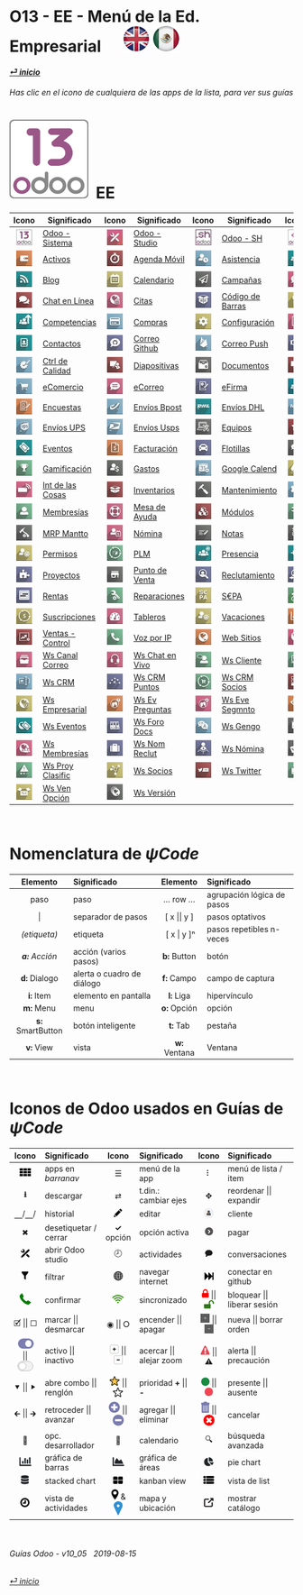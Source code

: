#  O13 - EE - Menú de la Ed. Empresarial &nbsp;&nbsp;&nbsp;&nbsp; [![en-uk](/doc/img/flg/en-uk-flg-btn-sml.png)](/en-uk/o13/ee/en-uk-o13-ee-guides-menu.md) [ ![es-mx](/doc/img/flg/es-mx-flg-btn-sml.png)](/es-mx/o13/ee/es-mx-o13-ee-guides-menu.md)
#### [_&#x23CE; inicio_](/es-mx/es-mx-guides-menu.md "Regresar al menú de Inicio")    
###### Has clic en el icono de cualquiera de las apps de la lista, para ver sus guías<br>

# [![o13](/doc/img/app/big/o13.png)](/es-mx/o13/ee/o13/es-mx-o13-ee-o13-guides.md) &nbsp;EE
| Icono | Significado | Icono | Significado | Icono | Significado | Icono | Significado |
| :---: | --- | :---: | --- | :---: | --- | :---: | --- |
| [![o13](/doc/img/app/sml/o13.jpg)](/es-mx/o13/ee/o13/es-mx-o13-ee-o13-guides.md "Ver a las guías de Odoo - Sistema \[o13]" )   | [Odoo - Sistema](/es-mx/o13/ee/o13/es-mx-o13-ee-o13-guides.md)   | [![stu](/doc/img/app/sml/stu.jpg)](/es-mx/o13/ee/stu/es-mx-o13-ee-stu-guides.md "Ver a las guías de Odoo - Studio \[stu]" )    | [Odoo - Studio](/es-mx/o13/ee/stu/es-mx-o13-ee-stu-guides.md)    | [![osh](/doc/img/app/sml/osh.jpg)](/es-mx/o13/ee/osh/es-mx-o13-ee-osh-guides.md "Ver a las guías de Odoo - SH \[osh]" )        | [Odoo - SH](/es-mx/o13/ee/osh/es-mx-o13-ee-osh-guides.md)        | [![3rd](/doc/img/app/sml/3rd.jpg)](/es-mx/o13/ee/3rd/es-mx-o13-ee-3rd-guides.md "Ver a las guías de Apps de 3os. \[3rd]" )     | [Apps de 3os.](/es-mx/o13/ee/3rd/es-mx-o13-ee-3rd-guides.md)     |
| [![ast](/doc/img/app/sml/ast.jpg)](/es-mx/o13/ee/ast/es-mx-o13-ee-ast-guides.md "Ver a las guías de Activos \[ast]" )          | [Activos](/es-mx/o13/ee/ast/es-mx-o13-ee-ast-guides.md)          | [![tsh](/doc/img/app/sml/tsh.jpg)](/es-mx/o13/ee/tsh/es-mx-o13-ee-tsh-guides.md "Ver a las guías de Agenda Móvil \[tsh]" )     | [Agenda Móvil](/es-mx/o13/ee/tsh/es-mx-o13-ee-tsh-guides.md)     | [![atn](/doc/img/app/sml/atn.jpg)](/es-mx/o13/ee/atn/es-mx-o13-ee-atn-guides.md "Ver a las guías de Asistencia \[atn]" )       | [Asistencia](/es-mx/o13/ee/atn/es-mx-o13-ee-atn-guides.md)       | [![apv](/doc/img/app/sml/apv.jpg)](/es-mx/o13/ee/apv/es-mx-o13-ee-apv-guides.md "Ver a las guías de Autorizaciones \[apv]" )   | [Autorizaciones](/es-mx/o13/ee/apv/es-mx-o13-ee-apv-guides.md)   |
| [![blg](/doc/img/app/sml/blg.jpg)](/es-mx/o13/ee/blg/es-mx-o13-ee-blg-guides.md "Ver a las guías de Blog \[blg]" )             | [Blog](/es-mx/o13/ee/blg/es-mx-o13-ee-blg-guides.md)             | [![cal](/doc/img/app/sml/cal.jpg)](/es-mx/o13/ee/cal/es-mx-o13-ee-cal-guides.md "Ver a las guías de Calendario \[cal]" )       | [Calendario](/es-mx/o13/ee/cal/es-mx-o13-ee-cal-guides.md)       | [![msm](/doc/img/app/sml/msm.jpg)](/es-mx/o13/ee/msm/es-mx-o13-ee-msm-guides.md "Ver a las guías de Campañas \[msm]" )         | [Campañas](/es-mx/o13/ee/msm/es-mx-o13-ee-msm-guides.md)         | [![dsc](/doc/img/app/sml/dsc.jpg)](/es-mx/o13/ee/dsc/es-mx-o13-ee-dsc-guides.md "Ver a las guías de Charlas \[dsc]" )          | [Charlas](/es-mx/o13/ee/dsc/es-mx-o13-ee-dsc-guides.md)          |
| [![lch](/doc/img/app/sml/lch.jpg)](/es-mx/o13/ee/lch/es-mx-o13-ee-lch-guides.md "Ver a las guías de Chat en Línea \[lch]" )    | [Chat en Línea](/es-mx/o13/ee/lch/es-mx-o13-ee-lch-guides.md)    | [![apt](/doc/img/app/sml/apt.jpg)](/es-mx/o13/ee/apt/es-mx-o13-ee-apt-guides.md "Ver a las guías de Citas \[apt]" )            | [Citas](/es-mx/o13/ee/apt/es-mx-o13-ee-apt-guides.md)            | [![bar](/doc/img/app/sml/bar.jpg)](/es-mx/o13/ee/bar/es-mx-o13-ee-bar-guides.md "Ver a las guías de Código de Barras \[bar]" ) | [Código de Barras](/es-mx/o13/ee/bar/es-mx-o13-ee-bar-guides.md) | [![lun](/doc/img/app/sml/lun.jpg)](/es-mx/o13/ee/lun/es-mx-o13-ee-lun-guides.md "Ver a las guías de Comidas \[lun]" )          | [Comidas](/es-mx/o13/ee/lun/es-mx-o13-ee-lun-guides.md)          |
| [![skm](/doc/img/app/sml/skm.jpg)](/es-mx/o13/ee/skm/es-mx-o13-ee-skm-guides.md "Ver a las guías de Competencias \[skm]" )     | [Competencias](/es-mx/o13/ee/skm/es-mx-o13-ee-skm-guides.md)     | [![pch](/doc/img/app/sml/pch.jpg)](/es-mx/o13/ee/pch/es-mx-o13-ee-pch-guides.md "Ver a las guías de Compras \[pch]" )          | [Compras](/es-mx/o13/ee/pch/es-mx-o13-ee-pch-guides.md)          | [![set](/doc/img/app/sml/set.jpg)](/es-mx/o13/ee/set/es-mx-o13-ee-set-guides.md "Ver a las guías de Configuración \[set]" )    | [Configuración](/es-mx/o13/ee/set/es-mx-o13-ee-set-guides.md)    | [![acc](/doc/img/app/sml/acc.jpg)](/es-mx/o13/ee/acc/es-mx-o13-ee-acc-guides.md "Ver a las guías de Contabilidad \[acc]" )     | [Contabilidad](/es-mx/o13/ee/acc/es-mx-o13-ee-acc-guides.md)     |
| [![ctc](/doc/img/app/sml/ctc.jpg)](/es-mx/o13/ee/ctc/es-mx-o13-ee-ctc-guides.md "Ver a las guías de Contactos \[ctc]" )        | [Contactos](/es-mx/o13/ee/ctc/es-mx-o13-ee-ctc-guides.md)        | [![ghm](/doc/img/app/sml/ghm.jpg)](/es-mx/o13/ee/ghm/es-mx-o13-ee-ghm-guides.md "Ver a las guías de Correo Github \[ghm]" )    | [Correo Github](/es-mx/o13/ee/ghm/es-mx-o13-ee-ghm-guides.md)    | [![mpu](/doc/img/app/sml/mpu.jpg)](/es-mx/o13/ee/mpu/es-mx-o13-ee-mpu-guides.md "Ver a las guías de Correo Push \[mpu]" )      | [Correo Push](/es-mx/o13/ee/mpu/es-mx-o13-ee-mpu-guides.md)      | [![crm](/doc/img/app/sml/crm.jpg)](/es-mx/o13/ee/crm/es-mx-o13-ee-crm-guides.md "Ver a las guías de CRM \[crm]" )              | [CRM](/es-mx/o13/ee/crm/es-mx-o13-ee-crm-guides.md)              |
| [![qco](/doc/img/app/sml/qco.jpg)](/es-mx/o13/ee/qco/es-mx-o13-ee-qco-guides.md "Ver a las guías de Ctrl de Calidad \[qco]" )  | [Ctrl de Calidad](/es-mx/o13/ee/qco/es-mx-o13-ee-qco-guides.md)  | [![sli](/doc/img/app/sml/sli.jpg)](/es-mx/o13/ee/sli/es-mx-o13-ee-sli-guides.md "Ver a las guías de Diapositivas \[sli]" )     | [Diapositivas](/es-mx/o13/ee/sli/es-mx-o13-ee-sli-guides.md)     | [![doc](/doc/img/app/sml/doc.jpg)](/es-mx/o13/ee/doc/es-mx-o13-ee-doc-guides.md "Ver a las guías de Documentos \[doc]" )       | [Documentos](/es-mx/o13/ee/doc/es-mx-o13-ee-doc-guides.md)       | [![ele](/doc/img/app/sml/ele.jpg)](/es-mx/o13/ee/ele/es-mx-o13-ee-ele-guides.md "Ver a las guías de eAprendizaje \[ele]" )     | [eAprendizaje](/es-mx/o13/ee/ele/es-mx-o13-ee-ele-guides.md)     |
| [![eco](/doc/img/app/sml/eco.jpg)](/es-mx/o13/ee/eco/es-mx-o13-ee-eco-guides.md "Ver a las guías de eComercio \[eco]" )        | [eComercio](/es-mx/o13/ee/eco/es-mx-o13-ee-eco-guides.md)        | [![eml](/doc/img/app/sml/eml.jpg)](/es-mx/o13/ee/eml/es-mx-o13-ee-eml-guides.md "Ver a las guías de eCorreo \[eml]" )          | [eCorreo](/es-mx/o13/ee/eml/es-mx-o13-ee-eml-guides.md)          | [![esg](/doc/img/app/sml/esg.jpg)](/es-mx/o13/ee/esg/es-mx-o13-ee-esg-guides.md "Ver a las guías de eFirma \[esg]" )           | [eFirma](/es-mx/o13/ee/esg/es-mx-o13-ee-esg-guides.md)           | [![emp](/doc/img/app/sml/emp.jpg)](/es-mx/o13/ee/emp/es-mx-o13-ee-emp-guides.md "Ver a las guías de Empleados \[emp]" )        | [Empleados](/es-mx/o13/ee/emp/es-mx-o13-ee-emp-guides.md)        |
| [![svy](/doc/img/app/sml/svy.jpg)](/es-mx/o13/ee/svy/es-mx-o13-ee-svy-guides.md "Ver a las guías de Encuestas \[svy]" )        | [Encuestas](/es-mx/o13/ee/svy/es-mx-o13-ee-svy-guides.md)        | [![dbp](/doc/img/app/sml/dbp.jpg)](/es-mx/o13/ee/dbp/es-mx-o13-ee-dbp-guides.md "Ver a las guías de Envíos Bpost \[dbp]" )     | [Envíos Bpost](/es-mx/o13/ee/dbp/es-mx-o13-ee-dbp-guides.md)     | [![ddh](/doc/img/app/sml/ddh.jpg)](/es-mx/o13/ee/ddh/es-mx-o13-ee-ddh-guides.md "Ver a las guías de Envíos DHL \[ddh]" )       | [Envíos DHL](/es-mx/o13/ee/ddh/es-mx-o13-ee-ddh-guides.md)       | [![dfe](/doc/img/app/sml/dfe.jpg)](/es-mx/o13/ee/dfe/es-mx-o13-ee-dfe-guides.md "Ver a las guías de Envíos FedEx \[dfe]" )     | [Envíos FedEx](/es-mx/o13/ee/dfe/es-mx-o13-ee-dfe-guides.md)     |
| [![dup](/doc/img/app/sml/dup.jpg)](/es-mx/o13/ee/dup/es-mx-o13-ee-dup-guides.md "Ver a las guías de Envíos UPS \[dup]" )       | [Envíos UPS](/es-mx/o13/ee/dup/es-mx-o13-ee-dup-guides.md)       | [![dus](/doc/img/app/sml/dus.jpg)](/es-mx/o13/ee/dus/es-mx-o13-ee-dus-guides.md "Ver a las guías de Envíos Usps \[dus]" )      | [Envíos Usps](/es-mx/o13/ee/dus/es-mx-o13-ee-dus-guides.md)      | [![equ](/doc/img/app/sml/equ.jpg)](/es-mx/o13/ee/equ/es-mx-o13-ee-equ-guides.md "Ver a las guías de Equipos \[equ]" )          | [Equipos](/es-mx/o13/ee/equ/es-mx-o13-ee-equ-guides.md)          | [![apr](/doc/img/app/sml/apr.jpg)](/es-mx/o13/ee/apr/es-mx-o13-ee-apr-guides.md "Ver a las guías de Evaluaciones \[apr]" )     | [Evaluaciones](/es-mx/o13/ee/apr/es-mx-o13-ee-apr-guides.md)     |
| [![eve](/doc/img/app/sml/eve.jpg)](/es-mx/o13/ee/eve/es-mx-o13-ee-eve-guides.md "Ver a las guías de Eventos \[eve]" )          | [Eventos](/es-mx/o13/ee/eve/es-mx-o13-ee-eve-guides.md)          | [![ivc](/doc/img/app/sml/ivc.jpg)](/es-mx/o13/ee/ivc/es-mx-o13-ee-ivc-guides.md "Ver a las guías de Facturación \[ivc]" )      | [Facturación](/es-mx/o13/ee/ivc/es-mx-o13-ee-ivc-guides.md)      | [![flt](/doc/img/app/sml/flt.jpg)](/es-mx/o13/ee/flt/es-mx-o13-ee-flt-guides.md "Ver a las guías de Flotillas \[flt]" )        | [Flotillas](/es-mx/o13/ee/flt/es-mx-o13-ee-flt-guides.md)        | [![for](/doc/img/app/sml/for.jpg)](/es-mx/o13/ee/for/es-mx-o13-ee-for-guides.md "Ver a las guías de Foro \[for]" )             | [Foro](/es-mx/o13/ee/for/es-mx-o13-ee-for-guides.md)             |
| [![gam](/doc/img/app/sml/gam.jpg)](/es-mx/o13/ee/gam/es-mx-o13-ee-gam-guides.md "Ver a las guías de Gamificación \[gam]" )     | [Gamificación](/es-mx/o13/ee/gam/es-mx-o13-ee-gam-guides.md)     | [![exp](/doc/img/app/sml/exp.jpg)](/es-mx/o13/ee/exp/es-mx-o13-ee-exp-guides.md "Ver a las guías de Gastos \[exp]" )           | [Gastos](/es-mx/o13/ee/exp/es-mx-o13-ee-exp-guides.md)           | [![gca](/doc/img/app/sml/gca.jpg)](/es-mx/o13/ee/gca/es-mx-o13-ee-gca-guides.md "Ver a las guías de Google Calend \[gca]" )    | [Google Calend](/es-mx/o13/ee/gca/es-mx-o13-ee-gca-guides.md)    | [![gdr](/doc/img/app/sml/gdr.jpg)](/es-mx/o13/ee/gdr/es-mx-o13-ee-gdr-guides.md "Ver a las guías de Google Drive \[gdr]" )     | [Google Drive](/es-mx/o13/ee/gdr/es-mx-o13-ee-gdr-guides.md)     |
| [![iot](/doc/img/app/sml/iot.jpg)](/es-mx/o13/ee/iot/es-mx-o13-ee-iot-guides.md "Ver a las guías de Int de las Cosas \[iot]" ) | [Int de las Cosas](/es-mx/o13/ee/iot/es-mx-o13-ee-iot-guides.md) | [![inv](/doc/img/app/sml/inv.jpg)](/es-mx/o13/ee/inv/es-mx-o13-ee-inv-guides.md "Ver a las guías de Inventarios \[inv]" )      | [Inventarios](/es-mx/o13/ee/inv/es-mx-o13-ee-inv-guides.md)      | [![mnt](/doc/img/app/sml/mnt.jpg)](/es-mx/o13/ee/mnt/es-mx-o13-ee-mnt-guides.md "Ver a las guías de Mantenimiento \[mnt]" )    | [Mantenimiento](/es-mx/o13/ee/mnt/es-mx-o13-ee-mnt-guides.md)    | [![mka](/doc/img/app/sml/mka.jpg)](/es-mx/o13/ee/mka/es-mx-o13-ee-mka-guides.md "Ver a las guías de Marketing Auto \[mka]" )   | [Marketing Auto](/es-mx/o13/ee/mka/es-mx-o13-ee-mka-guides.md)   |
| [![mem](/doc/img/app/sml/mem.jpg)](/es-mx/o13/ee/mem/es-mx-o13-ee-mem-guides.md "Ver a las guías de Membresías \[mem]" )       | [Membresías](/es-mx/o13/ee/mem/es-mx-o13-ee-mem-guides.md)       | [![hdk](/doc/img/app/sml/hdk.jpg)](/es-mx/o13/ee/hdk/es-mx-o13-ee-hdk-guides.md "Ver a las guías de Mesa de Ayuda \[hdk]" )    | [Mesa de Ayuda](/es-mx/o13/ee/hdk/es-mx-o13-ee-hdk-guides.md)    | [![mdl](/doc/img/app/sml/mdl.jpg)](/es-mx/o13/ee/mdl/es-mx-o13-ee-mdl-guides.md "Ver a las guías de Módulos \[mdl]" )          | [Módulos](/es-mx/o13/ee/mdl/es-mx-o13-ee-mdl-guides.md)          | [![mrp](/doc/img/app/sml/mrp.jpg)](/es-mx/o13/ee/mrp/es-mx-o13-ee-mrp-guides.md "Ver a las guías de MRP \[mrp]" )              | [MRP](/es-mx/o13/ee/mrp/es-mx-o13-ee-mrp-guides.md)              |
| [![mma](/doc/img/app/sml/mma.jpg)](/es-mx/o13/ee/mma/es-mx-o13-ee-mma-guides.md "Ver a las guías de MRP Mantto \[mma]" )       | [MRP Mantto](/es-mx/o13/ee/mma/es-mx-o13-ee-mma-guides.md)       | [![pyr](/doc/img/app/sml/pyr.jpg)](/es-mx/o13/ee/pyr/es-mx-o13-ee-pyr-guides.md "Ver a las guías de Nómina \[pyr]" )           | [Nómina](/es-mx/o13/ee/pyr/es-mx-o13-ee-pyr-guides.md)           | [![nte](/doc/img/app/sml/nte.jpg)](/es-mx/o13/ee/nte/es-mx-o13-ee-nte-guides.md "Ver a las guías de Notas \[nte]" )            | [Notas](/es-mx/o13/ee/nte/es-mx-o13-ee-nte-guides.md)            | [![pmt](/doc/img/app/sml/pmt.jpg)](/es-mx/o13/ee/pmt/es-mx-o13-ee-pmt-guides.md "Ver a las guías de Pagos \[pmt]" )            | [Pagos](/es-mx/o13/ee/pmt/es-mx-o13-ee-pmt-guides.md)            |
| [![tof](/doc/img/app/sml/tof.jpg)](/es-mx/o13/ee/tof/es-mx-o13-ee-tof-guides.md "Ver a las guías de Permisos \[tof]" )         | [Permisos](/es-mx/o13/ee/tof/es-mx-o13-ee-tof-guides.md)         | [![plm](/doc/img/app/sml/plm.jpg)](/es-mx/o13/ee/plm/es-mx-o13-ee-plm-guides.md "Ver a las guías de PLM \[plm]" )              | [PLM](/es-mx/o13/ee/plm/es-mx-o13-ee-plm-guides.md)              | [![psc](/doc/img/app/sml/psc.jpg)](/es-mx/o13/ee/psc/es-mx-o13-ee-psc-guides.md "Ver a las guías de Presencia \[psc]" )        | [Presencia](/es-mx/o13/ee/psc/es-mx-o13-ee-psc-guides.md)        | [![pfc](/doc/img/app/sml/pfc.jpg)](/es-mx/o13/ee/pfc/es-mx-o13-ee-pfc-guides.md "Ver a las guías de Pronósticos \[pfc]" )      | [Pronósticos](/es-mx/o13/ee/pfc/es-mx-o13-ee-pfc-guides.md)      |
| [![prj](/doc/img/app/sml/prj.jpg)](/es-mx/o13/ee/prj/es-mx-o13-ee-prj-guides.md "Ver a las guías de Proyectos \[prj]" )        | [Proyectos](/es-mx/o13/ee/prj/es-mx-o13-ee-prj-guides.md)        | [![pos](/doc/img/app/sml/pos.jpg)](/es-mx/o13/ee/pos/es-mx-o13-ee-pos-guides.md "Ver a las guías de Punto de Venta \[pos]" )   | [Punto de Venta](/es-mx/o13/ee/pos/es-mx-o13-ee-pos-guides.md)   | [![rcr](/doc/img/app/sml/rcr.jpg)](/es-mx/o13/ee/rcr/es-mx-o13-ee-rcr-guides.md "Ver a las guías de Reclutamiento \[rcr]" )    | [Reclutamiento](/es-mx/o13/ee/rcr/es-mx-o13-ee-rcr-guides.md)    | [![rfr](/doc/img/app/sml/rfr.jpg)](/es-mx/o13/ee/rfr/es-mx-o13-ee-rfr-guides.md "Ver a las guías de Referencias \[rfr]" )      | [Referencias](/es-mx/o13/ee/rfr/es-mx-o13-ee-rfr-guides.md)      |
| [![rnt](/doc/img/app/sml/rnt.jpg)](/es-mx/o13/ee/rnt/es-mx-o13-ee-rnt-guides.md "Ver a las guías de Rentas \[rnt]" )           | [Rentas](/es-mx/o13/ee/rnt/es-mx-o13-ee-rnt-guides.md)           | [![rpr](/doc/img/app/sml/rpr.jpg)](/es-mx/o13/ee/rpr/es-mx-o13-ee-rpr-guides.md "Ver a las guías de Reparaciones \[rpr]" )     | [Reparaciones](/es-mx/o13/ee/rpr/es-mx-o13-ee-rpr-guides.md)     | [![sep](/doc/img/app/sml/sep.jpg)](/es-mx/o13/ee/sep/es-mx-o13-ee-sep-guides.md "Ver a las guías de S€PA \[sep]" )             | [S€PA](/es-mx/o13/ee/sep/es-mx-o13-ee-sep-guides.md)             | [![fsv](/doc/img/app/sml/fsv.jpg)](/es-mx/o13/ee/fsv/es-mx-o13-ee-fsv-guides.md "Ver a las guías de Servicio \[fsv]" )         | [Servicio](/es-mx/o13/ee/fsv/es-mx-o13-ee-fsv-guides.md)         |
| [![sub](/doc/img/app/sml/sub.jpg)](/es-mx/o13/ee/sub/es-mx-o13-ee-sub-guides.md "Ver a las guías de Suscripciones \[sub]" )    | [Suscripciones](/es-mx/o13/ee/sub/es-mx-o13-ee-sub-guides.md)    | [![dsh](/doc/img/app/sml/dsh.jpg)](/es-mx/o13/ee/dsh/es-mx-o13-ee-dsh-guides.md "Ver a las guías de Tableros \[dsh]" )         | [Tableros](/es-mx/o13/ee/dsh/es-mx-o13-ee-dsh-guides.md)         | [![hol](/doc/img/app/sml/hol.jpg)](/es-mx/o13/ee/hol/es-mx-o13-ee-hol-guides.md "Ver a las guías de Vacaciones \[hol]" )       | [Vacaciones](/es-mx/o13/ee/hol/es-mx-o13-ee-hol-guides.md)       | [![sls](/doc/img/app/sml/sls.jpg)](/es-mx/o13/ee/sls/es-mx-o13-ee-sls-guides.md "Ver a las guías de Ventas \[sls]" )           | [Ventas](/es-mx/o13/ee/sls/es-mx-o13-ee-sls-guides.md)           |
| [![smg](/doc/img/app/sml/smg.jpg)](/es-mx/o13/ee/smg/es-mx-o13-ee-smg-guides.md "Ver a las guías de Ventas - Control \[smg]" ) | [Ventas - Control](/es-mx/o13/ee/smg/es-mx-o13-ee-smg-guides.md) | [![vip](/doc/img/app/sml/vip.jpg)](/es-mx/o13/ee/vip/es-mx-o13-ee-vip-guides.md "Ver a las guías de Voz por IP \[vip]" )       | [Voz por IP](/es-mx/o13/ee/vip/es-mx-o13-ee-vip-guides.md)       | [![web](/doc/img/app/sml/web.jpg)](/es-mx/o13/ee/web/es-mx-o13-ee-web-guides.md "Ver a las guías de Web Sitios \[web]" )       | [Web Sitios](/es-mx/o13/ee/web/es-mx-o13-ee-web-guides.md)       | [![wca](/doc/img/app/sml/wca.jpg)](/es-mx/o13/ee/wca/es-mx-o13-ee-wca-guides.md "Ver a las guías de Ws Calendario \[wca]" )    | [Ws Calendario](/es-mx/o13/ee/wca/es-mx-o13-ee-wca-guides.md)    |
| [![wmc](/doc/img/app/sml/wmc.jpg)](/es-mx/o13/ee/wmc/es-mx-o13-ee-wmc-guides.md "Ver a las guías de Ws Canal Correo \[wmc]" )  | [Ws Canal Correo](/es-mx/o13/ee/wmc/es-mx-o13-ee-wmc-guides.md)  | [![wlc](/doc/img/app/sml/wlc.jpg)](/es-mx/o13/ee/wlc/es-mx-o13-ee-wlc-guides.md "Ver a las guías de Ws Chat en Vivo \[wlc]" )  | [Ws Chat en Vivo](/es-mx/o13/ee/wlc/es-mx-o13-ee-wlc-guides.md)  | [![wcu](/doc/img/app/sml/wcu.jpg)](/es-mx/o13/ee/wcu/es-mx-o13-ee-wcu-guides.md "Ver a las guías de Ws Cliente \[wcu]" )       | [Ws Cliente](/es-mx/o13/ee/wcu/es-mx-o13-ee-wcu-guides.md)       | [![wqt](/doc/img/app/sml/wqt.jpg)](/es-mx/o13/ee/wqt/es-mx-o13-ee-wqt-guides.md "Ver a las guías de Ws Cotizaciones \[wqt]" )  | [Ws Cotizaciones](/es-mx/o13/ee/wqt/es-mx-o13-ee-wqt-guides.md)  |
| [![wcr](/doc/img/app/sml/wcr.jpg)](/es-mx/o13/ee/wcr/es-mx-o13-ee-wcr-guides.md "Ver a las guías de Ws CRM \[wcr]" )           | [Ws CRM](/es-mx/o13/ee/wcr/es-mx-o13-ee-wcr-guides.md)           | [![wcs](/doc/img/app/sml/wcs.jpg)](/es-mx/o13/ee/wcs/es-mx-o13-ee-wcs-guides.md "Ver a las guías de Ws CRM Puntos \[wcs]" )    | [Ws CRM Puntos](/es-mx/o13/ee/wcs/es-mx-o13-ee-wcs-guides.md)    | [![wpa](/doc/img/app/sml/wpa.jpg)](/es-mx/o13/ee/wpa/es-mx-o13-ee-wpa-guides.md "Ver a las guías de Ws CRM Socios \[wpa]" )    | [Ws CRM Socios](/es-mx/o13/ee/wpa/es-mx-o13-ee-wpa-guides.md)    | [![wfe](/doc/img/app/sml/wfe.jpg)](/es-mx/o13/ee/wfe/es-mx-o13-ee-wfe-guides.md "Ver a las guías de Ws Ed. Formas \[wfe]" )    | [Ws Ed. Formas](/es-mx/o13/ee/wfe/es-mx-o13-ee-wfe-guides.md)    |
| [![wen](/doc/img/app/sml/wen.jpg)](/es-mx/o13/ee/wen/es-mx-o13-ee-wen-guides.md "Ver a las guías de Ws Empresarial \[wen]" )   | [Ws Empresarial](/es-mx/o13/ee/wen/es-mx-o13-ee-wen-guides.md)   | [![weq](/doc/img/app/sml/weq.jpg)](/es-mx/o13/ee/weq/es-mx-o13-ee-weq-guides.md "Ver a las guías de Ws Ev Preguntas \[weq]" )  | [Ws Ev Preguntas](/es-mx/o13/ee/weq/es-mx-o13-ee-weq-guides.md)  | [![wet](/doc/img/app/sml/wet.jpg)](/es-mx/o13/ee/wet/es-mx-o13-ee-wet-guides.md "Ver a las guías de Ws Eve Segmnto \[wet]" )   | [Ws Eve Segmnto](/es-mx/o13/ee/wet/es-mx-o13-ee-wet-guides.md)   | [![wes](/doc/img/app/sml/wes.jpg)](/es-mx/o13/ee/wes/es-mx-o13-ee-wes-guides.md "Ver a las guías de Ws Eve Ventas \[wes]" )    | [Ws Eve Ventas](/es-mx/o13/ee/wes/es-mx-o13-ee-wes-guides.md)    |
| [![wev](/doc/img/app/sml/wev.jpg)](/es-mx/o13/ee/wev/es-mx-o13-ee-wev-guides.md "Ver a las guías de Ws Eventos \[wev]" )       | [Ws Eventos](/es-mx/o13/ee/wev/es-mx-o13-ee-wev-guides.md)       | [![wfd](/doc/img/app/sml/wfd.jpg)](/es-mx/o13/ee/wfd/es-mx-o13-ee-wfd-guides.md "Ver a las guías de Ws Foro Docs \[wfd]" )     | [Ws Foro Docs](/es-mx/o13/ee/wfd/es-mx-o13-ee-wfd-guides.md)     | [![wge](/doc/img/app/sml/wge.jpg)](/es-mx/o13/ee/wge/es-mx-o13-ee-wge-guides.md "Ver a las guías de Ws Gengo \[wge]" )         | [Ws Gengo](/es-mx/o13/ee/wge/es-mx-o13-ee-wge-guides.md)         | [![wti](/doc/img/app/sml/wti.jpg)](/es-mx/o13/ee/wti/es-mx-o13-ee-wti-guides.md "Ver a las guías de Ws Instalar Tema \[wti]" ) | [Ws Instalar Tema](/es-mx/o13/ee/wti/es-mx-o13-ee-wti-guides.md) |
| [![wme](/doc/img/app/sml/wme.jpg)](/es-mx/o13/ee/wme/es-mx-o13-ee-wme-guides.md "Ver a las guías de Ws Membresías \[wme]" )    | [Ws Membresías](/es-mx/o13/ee/wme/es-mx-o13-ee-wme-guides.md)    | [![wrc](/doc/img/app/sml/wrc.jpg)](/es-mx/o13/ee/wrc/es-mx-o13-ee-wrc-guides.md "Ver a las guías de Ws Nom Reclut \[wrc]" )    | [Ws Nom Reclut](/es-mx/o13/ee/wrc/es-mx-o13-ee-wrc-guides.md)    | [![whr](/doc/img/app/sml/whr.jpg)](/es-mx/o13/ee/whr/es-mx-o13-ee-whr-guides.md "Ver a las guías de Ws Nómina \[whr]" )        | [Ws Nómina](/es-mx/o13/ee/whr/es-mx-o13-ee-whr-guides.md)        | [![wpy](/doc/img/app/sml/wpy.jpg)](/es-mx/o13/ee/wpy/es-mx-o13-ee-wpy-guides.md "Ver a las guías de Ws Pagos \[wpy]" )         | [Ws Pagos](/es-mx/o13/ee/wpy/es-mx-o13-ee-wpy-guides.md)         |
| [![wrp](/doc/img/app/sml/wrp.jpg)](/es-mx/o13/ee/wrp/es-mx-o13-ee-wrp-guides.md "Ver a las guías de Ws Proy Clasific \[wrp]" ) | [Ws Proy Clasific](/es-mx/o13/ee/wrp/es-mx-o13-ee-wrp-guides.md) | [![wpt](/doc/img/app/sml/wpt.jpg)](/es-mx/o13/ee/wpt/es-mx-o13-ee-wpt-guides.md "Ver a las guías de Ws Socios \[wpt]" )        | [Ws Socios](/es-mx/o13/ee/wpt/es-mx-o13-ee-wpt-guides.md)        | [![wtw](/doc/img/app/sml/wtw.jpg)](/es-mx/o13/ee/wtw/es-mx-o13-ee-wtw-guides.md "Ver a las guías de Ws Twitter \[wtw]" )       | [Ws Twitter](/es-mx/o13/ee/wtw/es-mx-o13-ee-wtw-guides.md)       | [![wsd](/doc/img/app/sml/wsd.jpg)](/es-mx/o13/ee/wsd/es-mx-o13-ee-wsd-guides.md "Ver a las guías de Ws Ven Envíos \[wsd]" )    | [Ws Ven Envíos](/es-mx/o13/ee/wsd/es-mx-o13-ee-wsd-guides.md)    |
| [![wso](/doc/img/app/sml/wso.jpg)](/es-mx/o13/ee/wso/es-mx-o13-ee-wso-guides.md "Ver a las guías de Ws Ven Opción \[wso]" )    | [Ws Ven Opción](/es-mx/o13/ee/wso/es-mx-o13-ee-wso-guides.md)    | [![wve](/doc/img/app/sml/wve.jpg)](/es-mx/o13/ee/wve/es-mx-o13-ee-wve-guides.md "Ver a las guías de Ws Versión \[wve]" )       | [Ws Versión](/es-mx/o13/ee/wve/es-mx-o13-ee-wve-guides.md)       | | | | |

<br>

# Nomenclatura de _&#x03C8;Code_
[***Sync***]: # (es-mx-o13-ce-guides-menu)  
[***Sync***]: # (es-mx-o13-ee-guides-menu)  

| Elemento | Significado | Elemento | Significado | 
| :---: | :--- | :---: | :--- |
| paso | paso | &#x2026; row &#x2026; | agrupación lógica de pasos |
| \| | separador de pasos | \[ x \|\| y ] | pasos optativos |
| _(etiqueta)_ | etiqueta | &nbsp;\[ x \| y \]&#x207F; | pasos repetibles n-veces |
| _**a:** Acción_ | acción (varios pasos) | **b:** Button | botón |
| **d:** Dialogo | alerta o cuadro de diálogo | **f:** Campo | campo de captura |
| **i:** Item | elemento en pantalla | **l:** Liga | hipervínculo |
| **m:** Menu | menu | **o:** Opción | opción |
| **s:** SmartButton | botón inteligente | **t:** Tab | pestaña |
| **v:** View | vista | **w:** Ventana | Ventana |

<br>

# Iconos de Odoo usados en Guías de _&#x03C8;Code_
[***Sync***]: # (es-mx-o13-ce-guides-menu)  
[***Sync***]: # (es-mx-o13-ee-guides-menu)  

| Icono | Significado | Icono | Significado | Icono | Significado |
| :---: | :--- | :---: | :--- | :---: | :--- |
| ![apps](/doc/img/apps.png) | apps en _barranav_ | &#x2630; | menú de la app | &#x2807; | menú de lista / item |
| **&#x2B73;** | descargar | &#x21C4; | t.din.: cambiar ejes | &#x2725; | reordenar \|\| expandir |
| &#x23BD;/&#x23BD;/ | historial | ![edit](/doc/img/edit.png) | editar | ![customer_icon_small](/doc/img/customer_icon_small.png) | cliente |
| &#x2716; | desetiquetar / cerrar | **&#x2713;** opción | opción activa | ![payment_icon_small](/doc/img/payment_icon_small.png) | pagar |
| ![icon_studio_small](/doc/img/icon_studio_small.png) | abrir Odoo studio | &#x1F557; | actividades | &#x1F5ED; | conversaciones |
| ![filter](/doc/img/filter.png) | filtrar | ![internet_small](/doc/img/internet_small.png) | navegar internet | ![quick_connect](/doc/img/quick_connect.png) | conectar en github |
| ![phone_receiver](/doc/img/phone_receiver.png) | confirmar | ![synch_icon_small](/doc/img/synch_icon_small.png) | sincronizado | ![lock_icon_small](/doc/img/lock_icon_small.png) \|\| ![unlock_icon_small](/doc/img/unlock_icon_small.png) | bloquear \|\| liberar sesión | 
| &#x1F5F9; \|\| &#x2610; | marcar \|\| desmarcar | &#x25C9; \|\| &#x2B58; | encender \|\| apagar | ![new_order_icon_small](/doc/img/new_order_icon_small.png) \|\| ![del_order_icon_small](/doc/img/del_order_icon_small.png) | nueva \|\| borrar orden |
| ![active](/doc/img/active.png) \|\| ![inactive](/doc/img/inactive.png) | activo \|\| inactivo | ![button_squared_add](/doc/img/button_squared_add.png) \|\| ![button_squared_sub](/doc/img/button_squared_sub.png) | acercar \|\| alejar zoom | ![warning](/doc/img/warning.png) \|\| &#x26A0; | alerta \|\| precaución |
| &#x2BC6; \|\| &#x2BC8; | abre combo \|\| renglón | ![star](/doc/img/star.png) \|\| ![unstar](/doc/img/unstar.png) | prioridad **+** \|\| **-** | ![presence_yes](/doc/img/presence_yes.png) \|\| ![presence_no](/doc/img/presence_no.png) | presente \|\| ausente |
| &#x1F870; \|\| &#x1F872; | retroceder \|\| avanzar | ![add](/doc/img/button_add.png) \|\| ![sub](/doc/img/button_sub.png) | agregar \|\| eliminar | ![trashcan](/doc/img/trashcan.png) \|\| ![cancel](/doc/img/cancel.png) | cancelar |
| &#x1F41E; | opc. desarrollador | &#x1F4C5; | calendario | &#x1F50D; | búsqueda avanzada |
| ![icon_view_chart_bars_small](/doc/img/icon_view_chart_bars_small.png) | gráfica de barras | ![icon_view_chart_area_small](/doc/img/icon_view_chart_area_small.png) | gráfica de áreas | ![icon_view_chart_pie_small](/doc/img/icon_view_chart_pie_small.png) | pie chart |
| ![icon_view_chart_area_stacked_small](/doc/img/icon_view_chart_area_stacked_small.png) | stacked chart | ![view_kanban](/doc/img/view_kanban.png) | kanban view | ![view_list](/doc/img/view_list.png) | vista de list |
| ![view_activity](/doc/img/view_activity.png) | vista de actividades | ![view_map](/doc/img/view_map.png) & ![map_location](/doc/img/map_location.png)| mapa y ubicación | ![show_catalog](/doc/img/show_catalog.png) | mostrar catálogo |

<br>

###### Guías Odoo - v10_05 &nbsp; 2019-08-15  
[_&#x23CE; inicio_](/es-mx/es-mx-guides-menu.md)  
